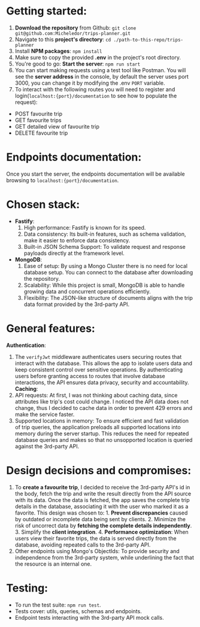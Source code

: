 # Getting started:
1. **Download the repository** from Github: `git clone git@github.com:Micheledor/trips-planner.git`
2. Navigate to this **project's directory**: `cd ./path-to-this-repo/trips-planner`
3. Install **NPM packages**: `npm install`
4. Make sure to copy the provided **.env** in the project's root directory.
5. You're good to go: **Start the server**: `npm run start`
6. You can start making requests using a test tool like Postman. You will see the **server address** in the console, by default the server uses port 3000, you can change it by modifying the .env `PORT` variable.
7. To interact with the following routes you will need to register and login(`localhost:{port}/documentation` to see how to populate the request):
  - POST favourite trip
  - GET favourite trips
  - GET detailed view of favourite trip
  - DELETE favourite trip


# Endpoints documentation:
Once you start the server, the endpoints documentation will be available browsing to `localhost:{port}/documentation`.


# Chosen stack: 
- **Fastify**: 
  1. High performance: Fastify is known for its speed.
  2. Data consistency: Its built-in features, such as schema validation, make it easier to enforce data consistency.
  3. Built-in JSON Schema Support: To validate request and response payloads directly at the framework level.
- **MongoDB**: 
  1. Ease of setup: By using a Mongo Cluster there is no need for local database setup. You can connect to the database after downloading the repository.
  2. Scalability: While this project is small, MongoDB is able to handle growing data and concurrent operations efficiently.
  3. Flexibility: The JSON-like structure of documents aligns with the trip data format provided by the 3rd-party API.

# General features:
**Authentication**:
  1. The `verifyJwt` middleware authenticates users securing routes that interact with the database. This allows the app to isolate users data and keep consistent control over sensitive operations. By authenticating users before granting access to routes that involve database interactions, the API ensures data privacy, security and accountability.
**Caching**: 
  1. API requests: At first, I was not thinking about caching data, since attributes like trip's cost could change. I noticed the API data does not change, thus I decided to cache data in order to prevent 429 errors and make the service faster.
  2. Supported locations in memory: To ensure efficient and fast validation of trip queries, the application preloads all supported locations into memory during the server startup. This reduces the need for repeated database queries and makes so that no unsopported location is queried against the 3rd-party API.


# Design decisions and compromises:
  1. To **create a favourite trip**, I decided to receive the 3rd-party API's id in the body, fetch the trip and write the result directly from the API source with its data. Once the data is fetched, the app saves the complete trip details in the database, associating it with the user who marked it as a favorite. This design was chosen to:
    1. **Prevent discrepancies** caused by outdated or incomplete data being sent by clients.
    2. Minimize the risk of uncorrect data by **fetching the complete details independently**.
    3. Simplify the **client integration**.
    4. **Performance optimization**: When users view their favorite trips, the data is served directly from the database, avoiding repeated calls to the 3rd-party API.
  2. Other endpoints using Mongo's ObjectIds: To provide security and independence from the 3rd-party system, while underlining the fact that the resource is an internal one.

# Testing:
  - To run the test suite: `npm run test`.
  - Tests cover: utils, queries, schemas and endpoints.
  - Endpoint tests interacting with the 3rd-party API mock calls. 
